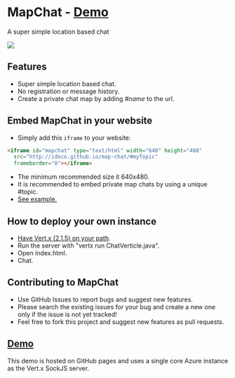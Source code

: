 # MapChat - [Demo](http://idoco.github.io/map-chat)
A super simple location based chat 

![](https://raw.githubusercontent.com/idoco/map-chat/master/map-chat.png)

## Features
- Super simple location based chat.
- No registration or message history.
- Create a private chat map by adding <i>#name</i> to the url.

## Embed MapChat in your website
 - Simply add this `iframe` to your website:
```html
<iframe id="mapchat" type="text/html" width="640" height="480"
  src="http://idoco.github.io/map-chat/#myTopic"
  frameborder="0"></iframe>
```
- The minimum recommended size it 640x480.
- It is recommended to embed private map chats by using a unique #topic.
- [See example.](http://idoco.svbtle.com/embed-mapchat-in-your-website)

## How to deploy your own instance
- [Have Vert.x (2.1.5) on your path](http://vertx.io/vertx2/install.html).
- Run the server with "vertx run ChatVerticle.java".
- Open index.html.
- Chat.

## Contributing to MapChat
- Use GitHub Issues to report bugs and suggest new features. 
- Please search the existing issues for your bug and create a new one only if the issue is not yet tracked!
- Feel free to fork this project and suggest new features as pull requests.

## [Demo](http://idoco.github.io/map-chat)
This demo is hosted on GitHub pages and uses a single core Azure instance as the Vert.x SockJS server.
